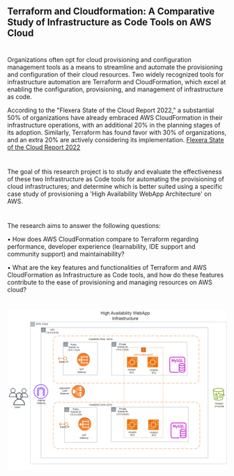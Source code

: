 ## Terraform and Cloudformation: A Comparative Study of Infrastructure as Code Tools on AWS Cloud

#
Organizations often opt for cloud provisioning and configuration management tools as a means to streamline and automate the provisioning and configuration of their cloud resources. Two widely recognized tools for infrastructure automation are Terraform and CloudFormation, which excel at enabling the configuration, provisioning, and management of infrastructure as code.

According to the "Flexera State of the Cloud Report 2022," a substantial 50% of organizations have already embraced AWS CloudFormation in their infrastructure operations, with an additional 20% in the planning stages of its adoption. Similarly, Terraform has found favor with 30% of organizations, and an extra 20% are actively considering its implementation. [Flexera State of the Cloud Report 2022](https://path.flexera.com/cm/report-state-of-the-) 
#

The goal of this research project is to study and evaluate the effectiveness of these two Infrastructure as Code tools for automating the provisioning of cloud infrastructures; and determine which is better suited using a specific case study of provisioning a 'High Availability WebApp Architecture' on AWS.
#
The research aims to answer the following questions:

•  How does AWS CloudFormation compare to Terraform regarding performance, developer experience (learnability, IDE support and community support) and maintainability?

• What are the key features and functionalities of Terraform and AWS CloudFormation as Infrastructure as Code tools, and how do these features contribute to the ease of provisioning and managing resources on AWS cloud?

#

![](images/IaC-ResearchProject.png)

